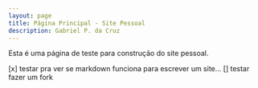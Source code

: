 ```yaml
---
layout: page
title: Página Principal - Site Pessoal
description: Gabriel P. da Cruz
---
```


Esta é uma página de teste para construção do site pessoal.

[x] testar pra ver se markdown funciona para escrever um site...
[] testar fazer um fork

